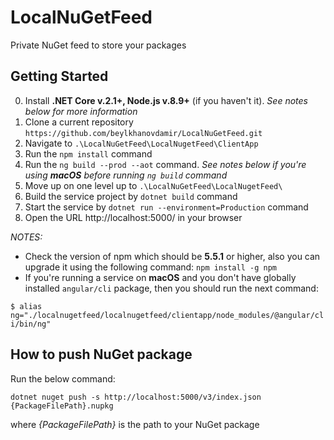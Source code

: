 # LocalNuGetFeed
Private NuGet feed to store your packages

## Getting Started

0. Install **.NET Core v.2.1+, Node.js v.8.9+** (if you haven't it). *See notes below for more information*
1. Clone a current repository `https://github.com/beylkhanovdamir/LocalNuGetFeed.git`
2. Navigate to `.\LocalNuGetFeed\LocalNugetFeed\ClientApp`
3. Run the `npm install` command
4. Run the `ng build --prod --aot` command. *See notes below if you're using **macOS** before running `ng build` command*
5. Move up on one level up to `.\LocalNuGetFeed\LocalNugetFeed\`
6. Build the service project by `dotnet build` command
7. Start the service by `dotnet run --environment=Production` command
8. Open the URL http://localhost:5000/ in your browser

*NOTES:*

* Check the version of npm which should be **5.5.1** or higher, also you can upgrade it using the following
command: `npm install -g npm`
* If you're running a service on **macOS** and you don't have globally installed `angular/cli` package, then you should run the next command:

`$ alias ng="./localnugetfeed/localnugetfeed/clientapp/node_modules/@angular/cli/bin/ng"`

## How to push NuGet package

Run the below command:

`dotnet nuget push -s http://localhost:5000/v3/index.json {PackageFilePath}.nupkg` 

where *{PackageFilePath}* is the path to your NuGet package
